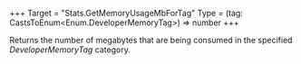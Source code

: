 +++
Target = "Stats.GetMemoryUsageMbForTag"
Type = (tag: CastsToEnum<Enum.DeveloperMemoryTag>) => number
+++

Returns the number of megabytes that are being consumed in the specified _DeveloperMemoryTag_ category.